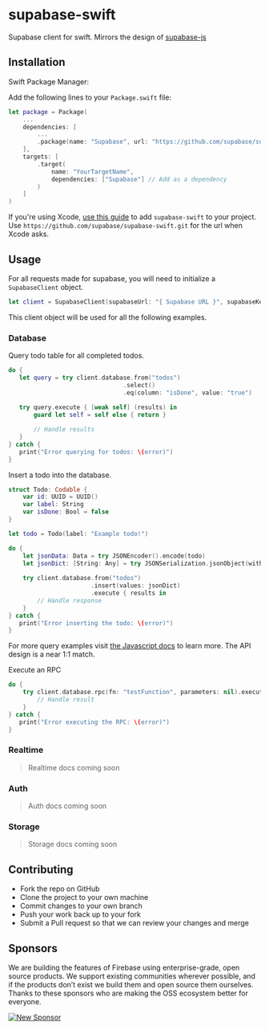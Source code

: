 # supabase-swift

Supabase client for swift. Mirrors the design of [supabase-js](https://github.com/supabase/supabase-js/blob/master/README.md)

## Installation

Swift Package Manager:

Add the following lines to your `Package.swift` file:
```swift
let package = Package(
    ...
    dependencies: [
        ...
        .package(name: "Supabase", url: "https://github.com/supabase/supabase-swift.git", .branch("main")), // Add the package
    ],
    targets: [
        .target(
            name: "YourTargetName",
            dependencies: ["Supabase"] // Add as a dependency
        )
    ]
)
```

If you're using Xcode, [use this guide](https://developer.apple.com/documentation/swift_packages/adding_package_dependencies_to_your_app) to add `supabase-swift` to your project. Use `https://github.com/supabase/supabase-swift.git` for the url when Xcode asks.

## Usage

For all requests made for supabase, you will need to initialize a `SupabaseClient` object.
```swift
let client = SupabaseClient(supabaseUrl: "{ Supabase URL }", supabaseKey: "{ Supabase anonymous Key }")
```
This client object will be used for all the following examples.

### Database

Query todo table for all completed todos.
```swift
do {
   let query = try client.database.from("todos")
                                .select()
                                .eq(column: "isDone", value: "true")
                                
   try query.execute { [weak self] (results) in
       guard let self = self else { return }

       // Handle results
   }
} catch {
   print("Error querying for todos: \(error)")
}
```

Insert a todo into the database.
```swift
struct Todo: Codable {
    var id: UUID = UUID()
    var label: String
    var isDone: Bool = false
}

let todo = Todo(label: "Example todo!")

do {
    let jsonData: Data = try JSONEncoder().encode(todo)
    let jsonDict: [String: Any] = try JSONSerialization.jsonObject(with: jsonData, options: .allowFragments))
    
    try client.database.from("todos")    
                       .insert(values: jsonDict)
                       .execute { results in
        // Handle response
    }
} catch {
   print("Error inserting the todo: \(error)")
}
```

For more query examples visit [the Javascript docs](https://supabase.io/docs/reference/javascript/select) to learn more. The API design is a near 1:1 match.

Execute an RPC
```swift
do {
    try client.database.rpc(fn: "testFunction", parameters: nil).execute { result in
        // Handle result
    }
} catch {
   print("Error executing the RPC: \(error)")
}
```

### Realtime

> Realtime docs coming soon

### Auth

> Auth docs coming soon

### Storage

> Storage docs coming soon


## Contributing

- Fork the repo on GitHub
- Clone the project to your own machine
- Commit changes to your own branch
- Push your work back up to your fork
- Submit a Pull request so that we can review your changes and merge

## Sponsors

We are building the features of Firebase using enterprise-grade, open source products. We support existing communities wherever possible, and if the products don’t exist we build them and open source them ourselves. Thanks to these sponsors who are making the OSS ecosystem better for everyone.

[![New Sponsor](https://user-images.githubusercontent.com/10214025/90518111-e74bbb00-e198-11ea-8f88-c9e3c1aa4b5b.png)](https://github.com/sponsors/supabase)
